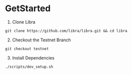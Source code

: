 # GetStarted

1. Clone Libra

```text
git clone https://github.com/libra/libra.git && cd libra
```

2. Checkout the Testnet Branch

```text
git checkout testnet
```

3. Install Dependencies

```text
./scripts/dev_setup.sh
```

